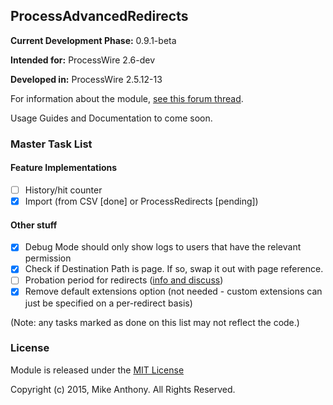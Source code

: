 ## ProcessAdvancedRedirects

**Current Development Phase:** 0.9.1-beta

**Intended for:** ProcessWire 2.6-dev

**Developed in:** ProcessWire 2.5.12-13

For information about the module, [see this forum thread](https://processwire.com/talk/topic/8697-alpha-processadvancedredirects/).

Usage Guides and Documentation to come soon.

### Master Task List

#### Feature Implementations
- [ ] History/hit counter
- [x] Import (from CSV [done] or ProcessRedirects [pending])

#### Other stuff
- [x] Debug Mode should only show logs to users that have the relevant permission
- [x] Check if Destination Path is page. If so, swap it out with page reference.
- [ ] Probation period for redirects ([info and discuss](3))
- [x] Remove default extensions option (not needed - custom extensions can just be specified on a per-redirect basis)

(Note: any tasks marked as done on this list may not reflect the code.)

### License

Module is released under the [MIT License](http://mikeanthony.mit-license.org/)

Copyright (c) 2015, Mike Anthony. All Rights Reserved.
